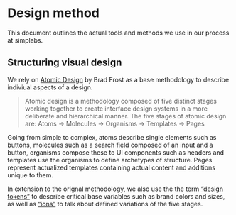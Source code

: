 # Design method

This document outlines the actual tools and methods we use in our process at simplabs.

## Structuring visual design

We rely on [Atomic Design][atomic] by Brad Frost as
a base methodology to describe indiviual aspects of a design.

> Atomic design is a methodology composed of five distinct stages working
> together to create interface design systems in a more deliberate and
> hierarchical manner. The five stages of atomic design are:
> Atoms → Molecules → Organisms → Templates → Pages

Going from simple to complex, atoms describe single elements such as buttons,
molecules such as a search field composed of an input and a button,
organisms compose these to UI components such as headers and templates use
the organisms to define archetypes of structure. Pages represent actualized
templates containing actual content and additions unique to them.

In extension to the orignal methodology, we also use the the term
[“design tokens”][tokens] to describe critical base variables such as brand
colors and sizes, as well as [“ions”][ions] to talk about defined variations
of the five stages.

[atomic]: http://atomicdesign.bradfrost.com
[tokens]: http://bradfrost.com/blog/post/extending-atomic-design/
[ions]: https://www.cjcid.com/articles/ions-introduction/
